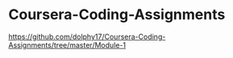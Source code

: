 # Coursera-Coding-Assignments

https://github.com/dolphy17/Coursera-Coding-Assignments/tree/master/Module-1
